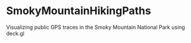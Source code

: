 # SmokyMountainHikingPaths
Visualizing public GPS traces in the Smoky Mountain National Park using deck.gl
